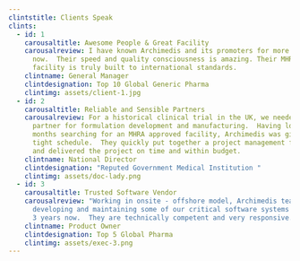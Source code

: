 ```yaml
---
clintstitle: Clients Speak
clints:
  - id: 1
    carousaltitle: Awesome People & Great Facility
    carousalreview: I have known Archimedis and its promoters for more than a decade
      now.  Their speed and quality consciousness is amazing. Their MHRA
      facility is truly built to international standards.
    clintname: General Manager
    clintdesignation: Top 10 Global Generic Pharma
    clintimg: assets/client-1.jpg
  - id: 2
    carousaltitle: Reliable and Sensible Partners
    carousalreview: For a historical clinical trial in the UK, we needed a trusted
      partner for formulation development and manufacturing.  Having lost 8
      months searching for an MHRA approved facility, Archimedis was given a
      tight schedule.  They quickly put together a project management framework
      and delivered the project on time and within budget.
    clintname: National Director
    clintdesignation: "Reputed Government Medical Institution "
    clintimg: assets/doc-lady.png
  - id: 3
    carousaltitle: Trusted Software Vendor
    carousalreview: "Working in onsite - offshore model, Archimedis team has been
      developing and maintaining some of our critical software systems for about
      3 years now.  They are technically competent and very responsive.  "
    clintname: Product Owner
    clintdesignation: Top 5 Global Pharma
    clintimg: assets/exec-3.png
---
```

